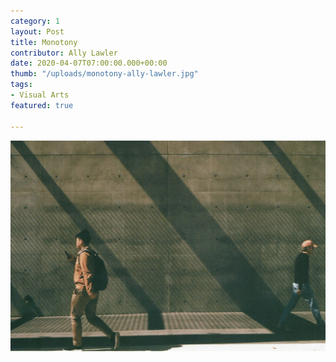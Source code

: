 ```yaml
---
category: 1
layout: Post
title: Monotony
contributor: Ally Lawler
date: 2020-04-07T07:00:00.000+00:00
thumb: "/uploads/monotony-ally-lawler.jpg"
tags:
- Visual Arts
featured: true

---
```

![Medium: Film Photography. Light shines through slits to form a trapezoidal distortion against a concrete wall with drill holes. A student walks left while reading from his phone, while a man on the right moves in the other direction.](/uploads/monotony-ally-lawler.jpg)